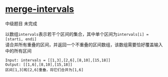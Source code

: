 # [merge-intervals](https://leetcode-cn.com/problems/merge-intervals/)   

中级题目 未完成

以数组```intervals```表示若干个区间的集合，其中单个区间为```intervals[i] = [starti, endi]```   
请合并所有重叠的区间，并返回一个不重叠的区间数组，该数组需要恰好覆盖输入中的所有区间 
```
Input: intervals = [[1,3],[2,6],[8,10],[15,18]]
Output: [[1,6],[8,10],[15,18]]
区间[1,3]和[2,6]重叠，将它们合并为[1,6]
```
